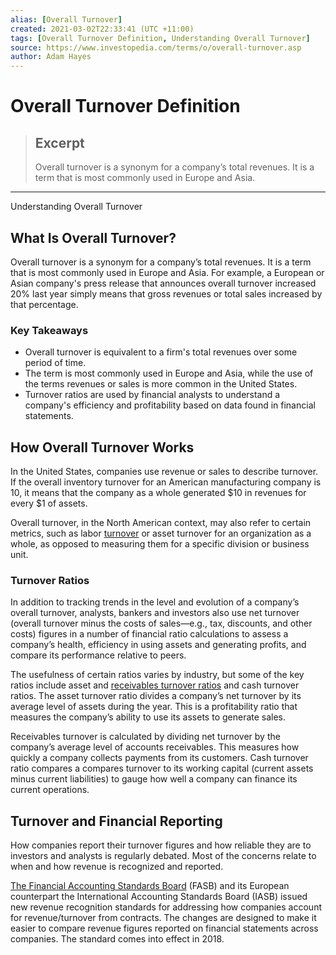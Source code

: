 ```yaml
---
alias: [Overall Turnover]
created: 2021-03-02T22:33:41 (UTC +11:00)
tags: [Overall Turnover Definition, Understanding Overall Turnover]
source: https://www.investopedia.com/terms/o/overall-turnover.asp
author: Adam Hayes
---
```


# Overall Turnover Definition

> ## Excerpt
> Overall turnover is a synonym for a company’s total revenues. It is a term that is most commonly used in Europe and Asia.

---

Understanding Overall Turnover
## What Is Overall Turnover?

Overall turnover is a synonym for a company’s total revenues. It is a term that is most commonly used in Europe and Asia. For example, a European or Asian company's press release that announces overall turnover increased 20% last year simply means that gross revenues or total sales increased by that percentage.

### Key Takeaways

-   Overall turnover is equivalent to a firm's total revenues over some period of time.
-   The term is most commonly used in Europe and Asia, while the use of the terms revenues or sales is more common in the United States.
-   Turnover ratios are used by financial analysts to understand a company's efficiency and profitability based on data found in financial statements.

## How Overall Turnover Works

In the United States, companies use revenue or sales to describe turnover. If the overall inventory turnover for an American manufacturing company is 10, it means that the company as a whole generated $10 in revenues for every $1 of assets.

Overall turnover, in the North American context, may also refer to certain metrics, such as labor [turnover](https://www.investopedia.com/terms/t/turnover.asp) or asset turnover for an organization as a whole, as opposed to measuring them for a specific division or business unit.

### Turnover Ratios

In addition to tracking trends in the level and evolution of a company’s overall turnover, analysts, bankers and investors also use net turnover (overall turnover minus the costs of sales—e.g., tax, discounts, and other costs) figures in a number of financial ratio calculations to assess a company’s health, efficiency in using assets and generating profits, and compare its performance relative to peers.

The usefulness of certain ratios varies by industry, but some of the key ratios include asset and [receivables turnover ratios](https://www.investopedia.com/terms/r/receivableturnoverratio.asp) and cash turnover ratios. The asset turnover ratio divides a company’s net turnover by its average level of assets during the year. This is a profitability ratio that measures the company’s ability to use its assets to generate sales.

Receivables turnover is calculated by dividing net turnover by the company’s average level of accounts receivables. This measures how quickly a company collects payments from its customers. Cash turnover ratio compares a compares turnover to its working capital (current assets minus current liabilities) to gauge how well a company can finance its current operations.

## Turnover and Financial Reporting

How companies report their turnover figures and how reliable they are to investors and analysts is regularly debated. Most of the concerns relate to when and how revenue is recognized and reported.

[The Financial Accounting Standards Board](https://www.investopedia.com/terms/f/fasb.asp) (FASB) and its European counterpart the International Accounting Standards Board (IASB) issued new revenue recognition standards for addressing how companies account for revenue/turnover from contracts. The changes are designed to make it easier to compare revenue figures reported on financial statements across companies. The standard comes into effect in 2018.
